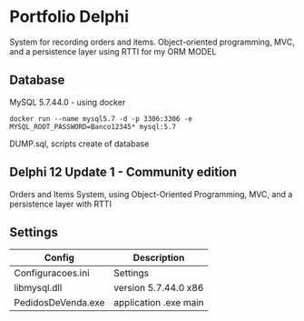 # Portfolio Delphi
System for recording orders and items.
Object-oriented programming, MVC, and a persistence layer using RTTI for my ORM MODEL

## Database
MySQL 5.7.44.0 - using docker
```
docker run --name mysql5.7 -d -p 3306:3306 -e MYSQL_ROOT_PASSWORD=Banco12345* mysql:5.7
```
DUMP.sql, scripts create of database

## Delphi 12 Update 1 - Community edition
Orders and Items System, using Object-Oriented Programming, MVC, and a persistence layer with RTTI

## Settings

Config|Description
-|-
Configuracoes.ini|Settings
libmysql.dll|version 5.7.44.0 x86
PedidosDeVenda.exe|application .exe main
